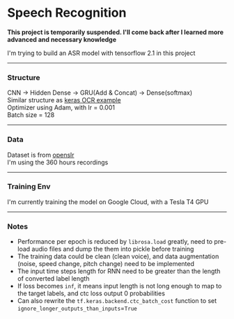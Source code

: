 # Speech Recognition  

__This project is temporarily suspended. I'll come back after I learned more advanced and necessary knowledge__  

I'm trying to build an ASR model with tensorflow 2.1 in this project  

------

### Structure  

CNN -> Hidden Dense -> GRU(Add & Concat) -> Dense(softmax)  
Similar structure as [keras OCR example](https://keras.io/examples/image_ocr/)  
Optimizer using Adam, with lr = 0.001  
Batch size = 128  

------

### Data  

Dataset is from [openslr](http://www.openslr.org/12/)  
I'm using the 360 hours recordings  

------

### Training Env  

I'm currently training the model on Google Cloud, with a Tesla T4 GPU  

------

### Notes  
* Performance per epoch is reduced by `librosa.load` greatly, need to pre-load audio files and dump the them into pickle before training  
* The training data could be clean (clean voice), and data augmentation (noise, speed change, pitch change) need to be implemented  
* The input time steps length for RNN need to be greater than the length of converted label length  
* If loss becomes ```inf```, it means input length is not long enough to map to the target labels, and ctc loss output 0 probabilities  
* Can also rewrite the ```tf.keras.backend.ctc_batch_cost``` function to set ```ignore_longer_outputs_than_inputs```=```True```  
